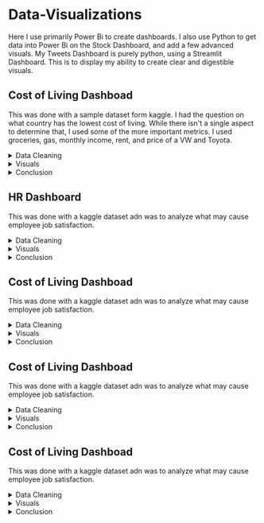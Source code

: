 # Data-Visualizations
Here I use primarily Power Bi to create dashboards. I also use Python to get data into Power Bi on the Stock Dashboard, and add a few advanced visuals. My Tweets Dashboard is purely python, using a Streamlit Dashboard.
This is to display my ability to create clear and digestible visuals.

## Cost of Living Dashboad
This was done with a sample dataset form kaggle. I had the question on what country has the lowest cost of living. While there isn't a single aspect to determine that, I used some of the more important metrics. I used groceries, gas, monthly income, rent, and price of a VW and Toyota.
<details>
<summary>Data Cleaning</summary>
I had to clean this dataset because there were missing values from the data so I used Power Query to fill the empty spots with NaN so I could convert the columns to decimal numbers so I could actually visualize them. I also made a few calculated columns like the total grocery cost, and the price of Toyota and VW combined.
</details>
<details>
<summary>Visuals</summary>
I used tables for the groceries because there were so many different groceries to consider. I used Bar Charts for the rent of car price to show the discrepancy between these different places. I then used the stacked bar chart to add some visual variety and used green to match money. I then used the table for gas because I was low on space and it is efficient and easy to read.
</details>
<details>
<summary>Conclusion</summary>
There isn't really a conclusive cheapest cost of living country, but you will see some countries appear in multiple graphs, like Angola. But it does allow the reader to make their own conclusion because they get to decide what categories are more important for them to be cheaper.
</details>

## HR Dashboard
This was done with a kaggle dataset adn was to analyze what may cause employee job satisfaction.
<details>
<summary>Data Cleaning</summary>
There was no data cleaning to do for this project
</details>
<details>
<summary>Visuals</summary>
I went with all bar charts for this, which I think normally feels bland and gets boring, but it gives a good sense of how there isn't much correlation with any of the variables and job satisfaction. I think it allows for a quicker conclusion than if I used several different types of visuals. I also have a couple slicers if the company wanted to inquire more about a certain employee or department. I also have cards that show some important statistics about their employees.
</details>
<details>
<summary>Conclusion</summary>
You can see that with work life balance, department, and job involvement, and distance from home, there isn't a very strong correlation. After finding out that there isn't much correlation with job satisfaction, I began to look at how income is affected. You can see that education and time at the company have a direct correlation with income.
</details>

## Cost of Living Dashboad
This was done with a kaggle dataset adn was to analyze what may cause employee job satisfaction.
<details>
<summary>Data Cleaning</summary>
There was no data cleaning to do for this project
</details>
<details>
<summary>Visuals</summary>
I went with all bar charts for this, which I think normally feels bland and gets boring, but it gives a good sense of how there isn't much correlation with any of the variables and job satisfaction. I think it allows for a quicker conclusion than if I used several different types of visuals. I also have a couple slicers if the company wanted to inquire more about a certain employee or department. I also have cards that show some important statistics about their employees.
</details>
<details>
<summary>Conclusion</summary>
You can see that with work life balance, department, and job involvement, and distance from home, there isn't a very strong correlation. After finding out that there isn't much correlation with job satisfaction, I began to look at how income is affected. You can see that education and time at the company have a direct correlation with income.
</details>

## Cost of Living Dashboad
This was done with a kaggle dataset adn was to analyze what may cause employee job satisfaction.
<details>
<summary>Data Cleaning</summary>
There was no data cleaning to do for this project
</details>
<details>
<summary>Visuals</summary>
I went with all bar charts for this, which I think normally feels bland and gets boring, but it gives a good sense of how there isn't much correlation with any of the variables and job satisfaction. I think it allows for a quicker conclusion than if I used several different types of visuals. I also have a couple slicers if the company wanted to inquire more about a certain employee or department. I also have cards that show some important statistics about their employees.
</details>
<details>
<summary>Conclusion</summary>
You can see that with work life balance, department, and job involvement, and distance from home, there isn't a very strong correlation. After finding out that there isn't much correlation with job satisfaction, I began to look at how income is affected. You can see that education and time at the company have a direct correlation with income.
</details>

## Cost of Living Dashboad
This was done with a kaggle dataset adn was to analyze what may cause employee job satisfaction.
<details>
<summary>Data Cleaning</summary>
There was no data cleaning to do for this project
</details>
<details>
<summary>Visuals</summary>
I went with all bar charts for this, which I think normally feels bland and gets boring, but it gives a good sense of how there isn't much correlation with any of the variables and job satisfaction. I think it allows for a quicker conclusion than if I used several different types of visuals. I also have a couple slicers if the company wanted to inquire more about a certain employee or department. I also have cards that show some important statistics about their employees.
</details>
<details>
<summary>Conclusion</summary>
You can see that with work life balance, department, and job involvement, and distance from home, there isn't a very strong correlation. After finding out that there isn't much correlation with job satisfaction, I began to look at how income is affected. You can see that education and time at the company have a direct correlation with income.
</details>

